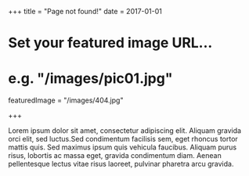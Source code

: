 +++
title = "Page not found!"
date = 2017-01-01

# Set your featured image URL...
# e.g. "/images/pic01.jpg"
featuredImage = "/images/404.jpg"

+++

Lorem ipsum dolor sit amet, consectetur adipiscing elit. Aliquam gravida orci elit, sed luctus.Sed condimentum facilisis sem, eget rhoncus tortor mattis quis. Sed maximus ipsum quis vehicula faucibus. Aliquam purus risus, lobortis ac massa eget, gravida condimentum diam. Aenean pellentesque lectus vitae risus laoreet, pulvinar pharetra arcu gravida.

